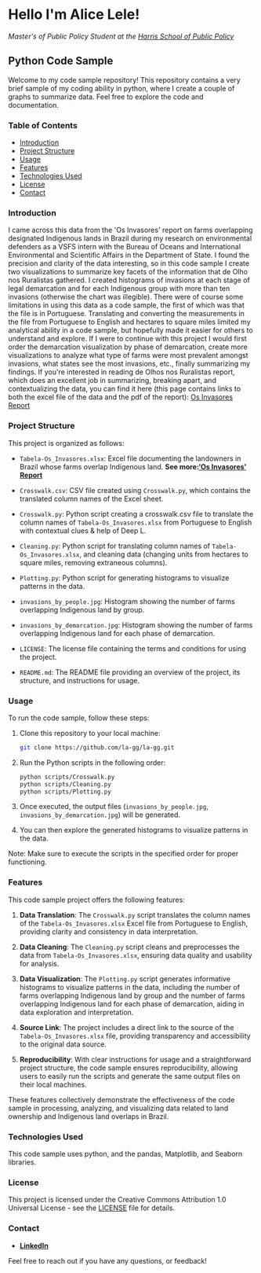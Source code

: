 # Hello I'm Alice Lele! 
_Master's of Public Policy Student at the [Harris School of Public Policy](https://harris.uchicago.edu/)_

## Python Code Sample

Welcome to my code sample repository! This repository contains a very brief sample of my coding ability in python, where I create a couple of graphs to summarize data. Feel free to explore the code and documentation.

### Table of Contents

- [Introduction](#introduction)
- [Project Structure](#project-structure)
- [Usage](#usage)
- [Features](#features)
- [Technologies Used](#technologies-used)
- [License](#license)
- [Contact](#contact)

### Introduction

I came across this data from the 'Os Invasores' report on farms overlapping designated Indigenous lands in Brazil during my research on environmental defenders as a VSFS intern with the Bureau of Oceans and International Environmental and Scientific Affairs in the Department of State. I found the precision and clarity of the data interesting, so in this code sample I create two visualizations to summarize key facets of the information that de Olho nos Ruralistas gathered. I created histograms of invasions at each stage of legal demarcation and for each Indigenous group with more than ten invasions (otherwise the chart was illegible). There were of course some limitations in using this data as a code sample, the first of which was that the file is in Portuguese. Translating and converting the measurements in the file from Portuguese to English and hectares to square miles limited my analytical ability in a code sample, but hopefully made it easier for others to understand and explore. If I were to continue with this project I would first order the demarcation visualization by phase of demarcation, create more visualizations to analyze what type of farms were most prevalent amongst invasions, what states see the most invasions, etc., finally summarizing my findings. If you're interested in reading de Olhos nos Ruralistas report, which does an excellent job in summarizing, breaking apart, and contextualizing the data, you can find it here (this page contains links to both the excel file of the data and the pdf of the report): [Os Invasores Report](https://deolhonosruralistas.com.br/2023/04/19/relatorio-os-invasores-revela-empresas-e-setores-por-tras-de-sobreposicoes-em-terras-indigenas/)

### Project Structure

This project is organized as follows:

- `Tabela-Os_Invasores.xlsx`: Excel file documenting the landowners in Brazil whose farms overlap Indigenous land. **See more:**[**‘Os Invasores’ Report**](https://deolhonosruralistas.com.br/2023/05/11/report-invaders-reveals-companies-and-sectors-behind-overlaps-in-indigenous-lands-in-brazil/)
  
- `Crosswalk.csv`: CSV file created using `Crosswalk.py`, which contains the translated column names of the Excel sheet.
  
- `Crosswalk.py`: Python script creating a crosswalk.csv file to translate the column names of `Tabela-Os_Invasores.xlsx` from Portuguese to English with contextual clues & help of Deep L.
  
- `Cleaning.py`: Python script for translating column names of `Tabela-Os_Invasores.xlsx`, and cleaning data (changing units from hectares to square miles, removing extraneous columns).
  
- `Plotting.py`: Python script for generating histograms to visualize patterns in the data.
  
- `invasions_by_people.jpg`: Histogram showing the number of farms overlapping Indigenous land by group.
  
- `invasions_by_demarcation.jpg`: Histogram showing the number of farms overlapping Indigenous land for each phase of demarcation.

- `LICENSE`: The license file containing the terms and conditions for using the project.

- `README.md`: The README file providing an overview of the project, its structure, and instructions for usage.


### Usage

To run the code sample, follow these steps:

1. Clone this repository to your local machine:

    ```bash
    git clone https://github.com/la-gg/la-gg.git
    ```

2. Run the Python scripts in the following order:

    ```bash
    python scripts/Crosswalk.py
    python scripts/Cleaning.py
    python scripts/Plotting.py
    ```

3. Once executed, the output files (`invasions_by_people.jpg`, `invasions_by_demarcation.jpg`) will be generated.

4. You can then explore the generated histograms to visualize patterns in the data.

Note: Make sure to execute the scripts in the specified order for proper functioning.

### Features

This code sample project offers the following features:

1. **Data Translation**: The `Crosswalk.py` script translates the column names of the `Tabela-Os_Invasores.xlsx` Excel file from Portuguese to English, providing clarity and consistency in data interpretation.

2. **Data Cleaning**: The `Cleaning.py` script cleans and preprocesses the data from `Tabela-Os_Invasores.xlsx`, ensuring data quality and usability for analysis.

3. **Data Visualization**: The `Plotting.py` script generates informative histograms to visualize patterns in the data, including the number of farms overlapping Indigenous land by group and the number of farms overlapping Indigenous land for each phase of demarcation, aiding in data exploration and interpretation.

4. **Source Link**: The project includes a direct link to the source of the `Tabela-Os_Invasores.xlsx` file, providing transparency and accessibility to the original data source.

5. **Reproducibility**: With clear instructions for usage and a straightforward project structure, the code sample ensures reproducibility, allowing users to easily run the scripts and generate the same output files on their local machines.

These features collectively demonstrate the effectiveness of the code sample in processing, analyzing, and visualizing data related to land ownership and Indigenous land overlaps in Brazil.

### Technologies Used

This code sample uses python, and the pandas, Matplotlib, and Seaborn libraries.


### License

This project is licensed under the Creative Commons Attribution 1.0 Universal License - see the [LICENSE](LICENSE) file for details.

### Contact

- [**LinkedIn**](https://www.linkedin.com/in/alice-lele/)

Feel free to reach out if you have any questions, or feedback!


